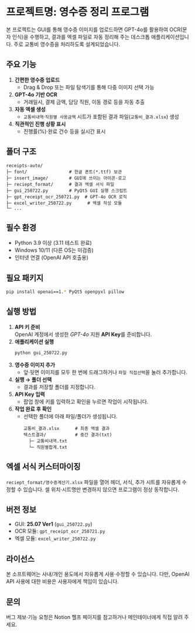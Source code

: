 프로젝트명: 영수증 정리 프로그램
================================

본 프로젝트는 GUI를 통해 영수증 이미지를 업로드하면 GPT-4o를 활용하여 OCR(문자 인식)을 수행하고, 결과를 엑셀 파일로 자동 정리해 주는 데스크톱 애플리케이션입니다. 주로 교통비 영수증을 처리하도록 설계되었습니다.

주요 기능
--------
1. **간편한 영수증 업로드**  
   - Drag & Drop 또는 파일 탐색기를 통해 다중 이미지 선택 가능
2. **GPT-4o 기반 OCR**  
   - 거래일시, 결제 금액, 담당 직원, 이동 경로 등을 자동 추출
3. **자동 엑셀 생성**  
   - `교통비내역`·`직원별 사용금액` 시트가 포함된 결과 파일(`교통비_결과.xlsx`) 생성
4. **직관적인 진행 상황 표시**  
   - 진행률(%)·완료 건수 등을 실시간 표시

폴더 구조
---------
```text
receipts-auto/
├─ font/                # 한글 폰트(*.ttf) 보관
├─ insert_image/        # GUI에 쓰이는 아이콘·로고
├─ reciept_format/      # 결과 엑셀 서식 파일
├─ gui_250722.py        # PyQt5 GUI 실행 스크립트
├─ gpt_receipt_ocr_250721.py  # GPT-4o OCR 로직
├─ excel_writer_250722.py      # 엑셀 작성 모듈
└─ ...
```

필수 환경
---------
- Python 3.9 이상 (3.11 테스트 완료)
- Windows 10/11 (다른 OS는 미검증)
- 인터넷 연결 (OpenAI API 호출용)

필요 패키지
-----------
```bash
pip install openai==1.* PyQt5 openpyxl pillow
```

실행 방법
---------
1. **API 키 준비**  
   OpenAI 계정에서 생성한 *GPT-4o* 지원 **API Key**를 준비합니다.
2. **애플리케이션 실행**  
   ```bash
   python gui_250722.py
   ```
3. **영수증 이미지 추가**  
   - 앞·뒷면 이미지를 모두 한 번에 드래그하거나 `파일 직접선택`을 눌러 추가합니다.
4. **실행 → 폴더 선택**  
   - 결과를 저장할 폴더를 지정합니다.
5. **API Key 입력**  
   - 팝업 창에 키를 입력하고 확인을 누르면 작업이 시작됩니다.
6. **작업 완료 후 확인**  
   - 선택한 폴더에 아래 파일/폴더가 생성됩니다.
     ```text
     교통비_결과.xlsx      # 최종 엑셀 결과
     텍스트결과/           # 중간 결과(txt)
       ├─ 교통비내역.txt
       └─ 직원별합계.txt
     ```

엑셀 서식 커스터마이징
---------------------
`reciept_format/영수증계산기.xlsx` 파일을 열어 헤더, 서식, 추가 시트를 자유롭게 수정할 수 있습니다. 셀 위치·시트명만 변경하지 않으면 프로그램이 정상 동작합니다.

버전 정보
---------
- GUI: **25.07 Ver1** (`gui_250722.py`)
- OCR 모듈: `gpt_receipt_ocr_250721.py`
- 엑셀 모듈: `excel_writer_250722.py`

라이선스
--------
본 소프트웨어는 사내/개인 용도에서 자유롭게 사용·수정할 수 있습니다. 다만, OpenAI API 사용에 대한 비용은 사용자에게 책임이 있습니다.

문의
----
버그 제보·기능 요청은 Notion 헬프 페이지를 참고하거나 메인테이너에게 직접 알려 주세요. 